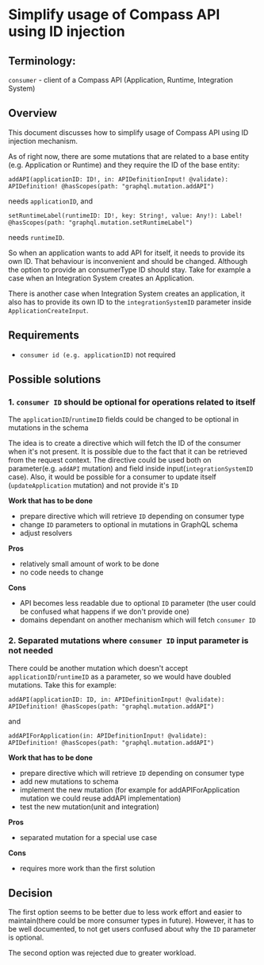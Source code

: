 # Simplify usage of Compass API using ID injection

## Terminology:
`consumer` - client of a Compass API (Application, Runtime, Integration System)

## Overview

This document discusses how to simplify usage of Compass API using ID injection mechanism.

As of right now, there are some mutations that are related to a base entity (e.g. Application or Runtime) and they require the ID of the base entity:
 
`addAPI(applicationID: ID!, in: APIDefinitionInput! @validate): APIDefinition! @hasScopes(path: "graphql.mutation.addAPI")` 

needs `applicationID`, and

`setRuntimeLabel(runtimeID: ID!, key: String!, value: Any!): Label! @hasScopes(path: "graphql.mutation.setRuntimeLabel")`
 
 needs `runtimeID`.

So when an application wants to add API for itself, it needs to provide its own ID. That behaviour is inconvenient and should be changed.
Although the option to provide an consumerType ID should stay. Take for example a case when an Integration System creates an Application.

There is another case when Integration System creates an application, it also has to provide its own ID to the `integrationSystemID` parameter inside `ApplicationCreateInput`.


## Requirements
* `consumer id (e.g. applicationID)` not required

## Possible solutions

### 1. `consumer ID` should be optional for operations related to itself
 
The `applicationID`/`runtimeID` fields could be changed to be optional in mutations in the schema
 
The idea is to create a directive which will fetch the ID of the consumer when it's not present.
It is possible due to the fact that it can be retrieved from the request context.
The directive could be used both on parameter(e.g. `addAPI` mutation) and field inside input(`integrationSystemID` case).
Also, it would be possible for a consumer to update itself (`updateApplication` mutation) and not provide it's `ID`
 
**Work that has to be done**
* prepare directive which will retrieve `ID` depending on consumer type
* change `ID` parameters to optional in mutations in GraphQL schema
* adjust resolvers

**Pros**
* relatively small amount of work to be done
* no code needs to change

**Cons**
* API becomes less readable due to optional `ID` parameter (the user could be confused what happens if we don't provide one)
* domains dependant on another mechanism which will fetch `consumer ID`

### 2. Separated mutations where `consumer ID` input parameter is not needed
There could be another mutation which doesn't accept `applicationID`/`runtimeID` as a parameter, so we would have doubled mutations. Take this for example:

`addAPI(applicationID: ID, in: APIDefinitionInput! @validate): APIDefinition! @hasScopes(path: "graphql.mutation.addAPI")`

and 

`addAPIForApplication(in: APIDefinitionInput! @validate): APIDefinition! @hasScopes(path: "graphql.mutation.addAPI")`

**Work that has to be done**
* prepare directive which will retrieve `ID` depending on consumer type
* add new mutations to schema
* implement the new mutation (for example for addAPIForApplication mutation we could reuse addAPI implementation)
* test the new mutation(unit and integration)

**Pros**
* separated mutation for a special use case

**Cons**
* requires more work than the first solution

## Decision

The first option seems to be better due to less work effort and easier to maintain(there could be more consumer types in future). However, it has to be well documented, to not get users confused about why the `ID` parameter is optional.

The second option was rejected due to greater workload.
